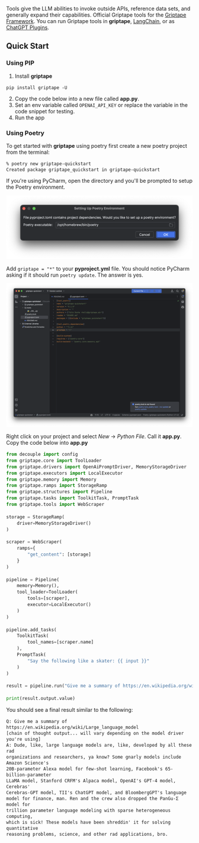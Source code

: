 Tools give the LLM abilities to invoke outside APIs, reference data sets, and generally expand their capabilities. Official Griptape tools for the [Griptape Framework](https://github.com/griptape-ai/griptape). You can run Griptape tools in **griptape**, [LangChain](https://github.com/hwchase17/langchain), or as [ChatGPT Plugins](https://openai.com/blog/chatgpt-plugins).

## Quick Start

### Using PIP
1. Install **griptape**
```
pip install griptape -U
```
2. Copy the code below into a new file called **app.py**.
3. Set an env variable called `OPENAI_API_KEY` or replace the variable in the code snippet for testing. 
4. Run the app

### Using Poetry
To get started with **griptape** using poetry first create a new poetry project from the terminal: 

```
% poetry new griptape-quickstart
Created package griptape_quickstart in griptape-quickstart
```

If you're using PyCharm, open the directory and you'll be prompted to setup the Poetry environment. 

![Poetry Setup](../assets/tools/poetry_setup.png)

Add `griptape = "*"` to your **pyproject.yml** file. You should notice PyCharm asking if it should run `poetry update`. The answer is yes.

![TOML](../assets/tools/toml.png) 

Right click on your project and select *New* -> *Python File*. Call it **app.py**. Copy the code below into **app.py**
```py
from decouple import config
from griptape.core import ToolLoader
from griptape.drivers import OpenAiPromptDriver, MemoryStorageDriver
from griptape.executors import LocalExecutor
from griptape.memory import Memory
from griptape.ramps import StorageRamp
from griptape.structures import Pipeline
from griptape.tasks import ToolkitTask, PromptTask
from griptape.tools import WebScraper

storage = StorageRamp(
    driver=MemoryStorageDriver()
)

scraper = WebScraper(
    ramps={
        "get_content": [storage]
    }
)

pipeline = Pipeline(
    memory=Memory(),
    tool_loader=ToolLoader(
        tools=[scraper],
        executor=LocalExecutor()
    )
)

pipeline.add_tasks(
    ToolkitTask(
        tool_names=[scraper.name]
    ),
    PromptTask(
        "Say the following like a skater: {{ input }}"
    )
)

result = pipeline.run("Give me a summary of https://en.wikipedia.org/wiki/Large_language_model")

print(result.output.value)
```

You should see a final result similar to the following: 

```
Q: Give me a summary of https://en.wikipedia.org/wiki/Large_language_model
[chain of thought output... will vary depending on the model driver you're using]
A: Dude, like, large language models are, like, developed by all these rad 
organizations and researchers, ya know? Some gnarly models include Amazon Science's 
20B-parameter Alexa model for few-shot learning, Facebook's 65-billion-parameter 
LLaMA model, Stanford CRFM's Alpaca model, OpenAI's GPT-4 model, Cerebras' 
Cerebras-GPT model, TII's ChatGPT model, and BloombergGPT's language 
model for finance, man. Ren and the crew also dropped the PanGu-Σ model for 
trillion parameter language modeling with sparse heterogeneous computing, 
which is sick! These models have been shreddin' it for solving quantitative 
reasoning problems, science, and other rad applications, bro.
```
